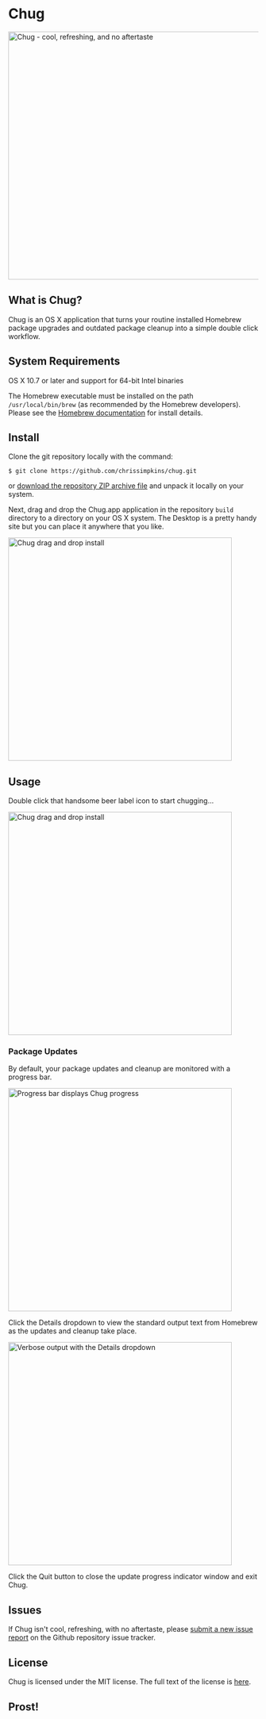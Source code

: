 # Chug

<img src="https://raw.githubusercontent.com/chrissimpkins/chug/master/img/chug-header.png" alt="Chug - cool, refreshing, and no aftertaste" width="750" height="500">

## What is Chug?

Chug is an OS X application that turns your routine installed Homebrew package upgrades and outdated package cleanup into a simple double click workflow.

## System Requirements

OS X 10.7 or later and support for 64-bit Intel binaries

The Homebrew executable must be installed on the path `/usr/local/bin/brew` (as recommended by the Homebrew developers).  Please see the [Homebrew documentation](http://brew.sh/) for install details.

## Install

Clone the git repository locally with the command:

```
$ git clone https://github.com/chrissimpkins/chug.git
```

or [download the repository ZIP archive file](https://github.com/chrissimpkins/chug/archive/master.zip) and unpack it locally on your system.

Next, drag and drop the Chug.app application in the repository `build` directory to a directory on your OS X system. The Desktop is a pretty handy site but you can place it anywhere that you like.

<img src="https://raw.githubusercontent.com/chrissimpkins/chug/master/img/chug-install.gif" alt="Chug drag and drop install" width="450">

## Usage

Double click that handsome beer label icon to start chugging...

<img src="https://raw.githubusercontent.com/chrissimpkins/chug/master/img/chug-click.gif" alt="Chug drag and drop install" width="450">

### Package Updates

By default, your package updates and cleanup are monitored with a progress bar.

<img src="https://raw.githubusercontent.com/chrissimpkins/chug/master/img/chug-quiet.gif" alt="Progress bar displays Chug progress" width="450">

Click the Details dropdown to view the standard output text from Homebrew as the updates and cleanup take place.

<img src="https://raw.githubusercontent.com/chrissimpkins/chug/master/img/chug-verbose.gif" alt="Verbose output with the Details dropdown" width="450">

Click the Quit button to close the update progress indicator window and exit Chug.

## Issues

If Chug isn't cool, refreshing, with no aftertaste, please [submit a new issue report](https://github.com/chrissimpkins/chug/issues/new) on the Github repository issue tracker.


## License

Chug is licensed under the MIT license.  The full text of the license is [here](https://github.com/chrissimpkins/chug/blob/master/LICENSE).


## Prost!
